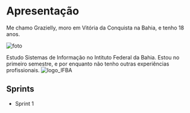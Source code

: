 # Apresentação

Me chamo Grazielly, moro em Vitória da Conquista na Bahia, e tenho 18 anos. 

![foto](imagem/foto.png) 

Estudo Sistemas de Informação no Intituto Federal da Bahia. Estou no primeiro semestre, e por enquanto não tenho outras experiências profissionais. 
![logo_IFBA](https://doity.com.br/media/doity/eventos/evento-59098-logo_organizador.png)

## Sprints

* Sprint 1




